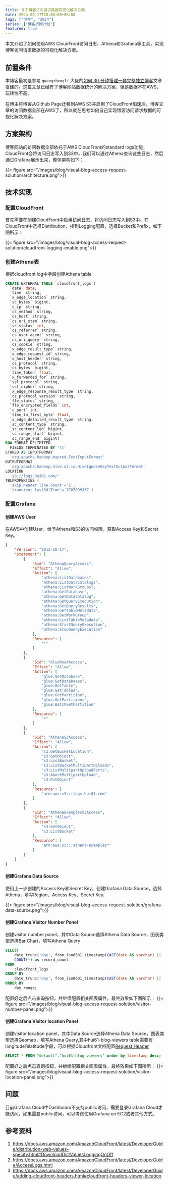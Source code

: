 ```yaml
---
title: 关于博客访问请求数据可视化解决方案
date: 2024-06-17T18:00:00+08:00
tags: ["博客", "2024"]
series: ["博客折腾计划"]
featured: true
---
```


本文介绍了如何使用AWS CloudFront访问日志、Athena和Grafana等工具，实现博客访问请求数据的可视化解决方案。

<!--more-->

## 前置条件
本博客最初是参考 `guangzhengli` 大佬的[如何 30 分钟搭建一套完整独立博客](https://guangzhengli.com/blog/zh/how-to-create-your-blog-for-free-by-hugo-ladder-in-30min/)文章搭建的。这篇文章已经有了博客网站数据统计的解决方案，但是数据不在AWS，玩转性不高。

在博主将博客从Github Page迁移到AWS S3并启用了CloudFront加速后，博客文章的访问数据全部在AWS了，所以就在思考如何自己实现博客访问请求数据的可视化解决方案。
## 方案架构
博客网站的访问数据全部依托于AWS CloudFront的standard logs功能，CloudFront会将访问日志写入到S3中，我们可以通过Athena查询这些日志，然后通过Grafana展示出来，整体架构如下：

{{< figure src="/images/blog/visual-blog-access-request-solution/architecture.png">}}
## 技术实现
### 配置CloudFront
首先需要在创建CloudFront中启用[访问日志](https://docs.aws.amazon.com/AmazonCloudFront/latest/DeveloperGuide/distribution-web-values-specify.html#DownloadDistValuesLoggingOnOff)，将访问日志写入到S3中。在CloudFront中选择Distribution，找到Logging配置，选择Bucket和Prefix，如下图所示：

{{< figure src="/images/blog/visual-blog-access-request-solution/cloudfront-logging-enable.png">}}
### 创建Athena表
根据cloudfront log中字段创建Athena table
```sql
CREATE EXTERNAL TABLE `cloudfront_logs`(
  `date` date, 
  `time` string, 
  `x_edge_location` string, 
  `sc_bytes` bigint, 
  `c_ip` string, 
  `cs_method` string, 
  `cs_host` string, 
  `cs_uri_stem` string, 
  `sc_status` int, 
  `cs_referrer` string, 
  `cs_user_agent` string, 
  `cs_uri_query` string, 
  `cs_cookie` string, 
  `x_edge_result_type` string, 
  `x_edge_request_id` string, 
  `x_host_header` string, 
  `cs_protocol` string, 
  `cs_bytes` bigint, 
  `time_taken` float, 
  `x_forwarded_for` string, 
  `ssl_protocol` string, 
  `ssl_cipher` string, 
  `x_edge_response_result_type` string, 
  `cs_protocol_version` string, 
  `fle_status` string, 
  `fle_encrypted_fields` int, 
  `c_port` int, 
  `time_to_first_byte` float, 
  `x_edge_detailed_result_type` string, 
  `sc_content_type` string, 
  `sc_content_len` bigint, 
  `sc_range_start` bigint, 
  `sc_range_end` bigint)
ROW FORMAT DELIMITED 
  FIELDS TERMINATED BY '\t' 
STORED AS INPUTFORMAT 
  'org.apache.hadoop.mapred.TextInputFormat' 
OUTPUTFORMAT 
  'org.apache.hadoop.hive.ql.io.HiveIgnoreKeyTextOutputFormat'
LOCATION
  's3://logs.hui61.com/'
TBLPROPERTIES (
  'skip.header.line.count'='2', 
  'transient_lastDdlTime'='1707099337')
```
### 配置Grafana
#### 创建AWS User
在AWS中创建User，给予Athena和S3的访问权限，获取Access Key和Secret Key。
```json
{
    "Version": "2012-10-17",
    "Statement": [
        {
            "Sid": "AthenaQueryAccess",
            "Effect": "Allow",
            "Action": [
                "athena:ListDatabases",
                "athena:ListDataCatalogs",
                "athena:ListWorkGroups",
                "athena:GetDatabase",
                "athena:GetDataCatalog",
                "athena:GetQueryExecution",
                "athena:GetQueryResults",
                "athena:GetTableMetadata",
                "athena:GetWorkGroup",
                "athena:ListTableMetadata",
                "athena:StartQueryExecution",
                "athena:StopQueryExecution"
            ],
            "Resource": [
                "*"
            ]
        },
        {
            "Sid": "GlueReadAccess",
            "Effect": "Allow",
            "Action": [
                "glue:GetDatabase",
                "glue:GetDatabases",
                "glue:GetTable",
                "glue:GetTables",
                "glue:GetPartition",
                "glue:GetPartitions",
                "glue:BatchGetPartition"
            ],
            "Resource": [
                "*"
            ]
        },
        {
            "Sid": "AthenaS3Access",
            "Effect": "Allow",
            "Action": [
                "s3:GetBucketLocation",
                "s3:GetObject",
                "s3:ListBucket",
                "s3:ListBucketMultipartUploads",
                "s3:ListMultipartUploadParts",
                "s3:AbortMultipartUpload",
                "s3:PutObject"
            ],
            "Resource": [
                "arn:aws:s3:::logs.hui61.com"
            ]
        },
        {
            "Sid": "AthenaExamplesS3Access",
            "Effect": "Allow",
            "Action": [
                "s3:GetObject",
                "s3:ListBucket"
            ],
            "Resource": [
                "arn:aws:s3:::athena-examples*"
            ]
        }
    ]
}
```
#### 创建Grafana Data Source
使用上一步创建的Access Key和Secret Key，创建Grafana Data Source，选择Athena，填写Region、Access Key、Secret Key.

{{< figure src="/images/blog/visual-blog-access-request-solution/grafana-data-source.png">}}
#### 创建Grafana Visitor Number Panel
创建visitor number panel，其中Data Source选择Athena Data Source，图表类型选择Bar Chart，填写Athena Query
```sql
SELECT 
    date_trunc('day', from_iso8601_timestamp(CAST(date AS varchar) || 'T' || time)) as day_range,
    COUNT(*) as record_count
FROM 
    cloudfront_logs
GROUP BY 
    date_trunc('day', from_iso8601_timestamp(CAST(date AS varchar) || 'T' || time))
ORDER BY 
    day_range;
```
配置好之后点击查询按钮，并继续配置相关图表属性，最终效果如下图所示：
{{< figure src="/images/blog/visual-blog-access-request-solution/visitor-number-panel.png">}}

#### 创建Grafana Visitor location Panel

创建visitor location panel，其中Data Source选择Athena Data Source，图表类型选择Geomap，填写Athena Query,其中hui61-blog-viewers table需要有longitude和latitude字段，可以根据Cloudfront文档配置[Request Header](https://docs.aws.amazon.com/AmazonCloudFront/latest/DeveloperGuide/adding-cloudfront-headers.html#cloudfront-headers-viewer-location)
```sql
SELECT * FROM "default"."hui61-blog-viewers" order by timestamp desc;
```

配置好之后点击查询按钮，并继续配置相关图表属性，最终效果如下图所示：
{{< figure src="/images/blog/visual-blog-access-request-solution/visitor-location-panel.png">}}

## 问题
目前Grafana Cloud中Dashboard不支持public访问，需要登录Grafana Cloud才能访问，如果需要public访问，可以考虑使用Grafana on EC2或者其他方式。

## 参考资料
1. https://docs.aws.amazon.com/AmazonCloudFront/latest/DeveloperGuide/distribution-web-values-specify.html#DownloadDistValuesLoggingOnOff
2. https://docs.aws.amazon.com/AmazonCloudFront/latest/DeveloperGuide/AccessLogs.html
3. https://docs.aws.amazon.com/AmazonCloudFront/latest/DeveloperGuide/adding-cloudfront-headers.html#cloudfront-headers-viewer-location





